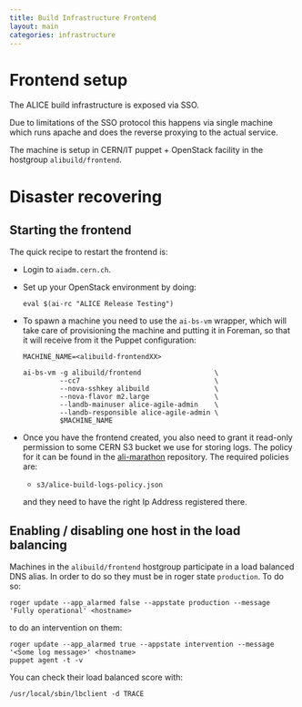 ```yaml
---
title: Build Infrastructure Frontend
layout: main
categories: infrastructure
---
```


# Frontend setup

The ALICE build infrastructure is exposed via SSO.

Due to limitations of the SSO protocol this happens via single machine which
runs apache and does the reverse proxying to the actual service.

The machine is setup in CERN/IT puppet + OpenStack facility in the hostgroup
`alibuild/frontend`.

# Disaster recovering

## Starting the frontend

The quick recipe to restart the frontend is:

- Login to `aiadm.cern.ch`.
- Set up your OpenStack environment by doing:

      eval $(ai-rc "ALICE Release Testing")

- To spawn a machine you need to use the `ai-bs-vm` wrapper, which will take
  care of provisioning the machine and putting it in Foreman, so that it will
  receive from it the Puppet configuration:

      MACHINE_NAME=<alibuild-frontendXX>

      ai-bs-vm -g alibuild/frontend                  \
               --cc7                                 \
               --nova-sshkey alibuild                \
               --nova-flavor m2.large                \
               --landb-mainuser alice-agile-admin    \
               --landb-responsible alice-agile-admin \
               $MACHINE_NAME
- Once you have the frontend created, you also need to grant it read-only
  permission to some CERN S3 bucket we use for storing logs. The policy for
  it can be found in the [ali-marathon](https://gitlab.cern.ch/AliceDevOps/ali-marathon)
  repository. The required policies are:
  
  * `s3/alice-build-logs-policy.json`
  
  and they need to have the right Ip Address registered there.

## Enabling / disabling one host in the load balancing

Machines in the `alibuild/frontend` hostgroup participate in a load balanced DNS alias. In order to do so they must be in roger state `production`. To do so:

```
roger update --app_alarmed false --appstate production --message 'Fully operational' <hostname>
```

to do an intervention on them:

```
roger update --app_alarmed true --appstate intervention --message '<Some log message>' <hostname>
puppet agent -t -v
```

You can check their load balanced score with:

```
/usr/local/sbin/lbclient -d TRACE
```
